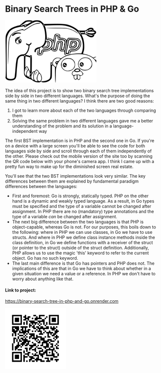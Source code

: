 
# Binary Search Trees in PHP & Go

<img src="./img.png" width="300">

The idea of this project is to show two binary search tree implementations side by side in two different languages.
What's the purpose of doing the same thing in two different languages? I think there
are two good reasons:

1. I got to learn more about each of the two languages through comparing them
2. Solving the same problem in two different languages gave me a better understanding of the problem and its solution in
   a language-independent way

The first BST implementation is in PHP and the second one in Go. If you're on a device with a large screen you'll be
able to see the code for both languages side by side and scroll through each of them
independently of the other. Please check out the mobile version of the site too by scanning the QR code below with your
phone's camera app. I think I came up with a pretty fun way to make up for the diminished screen real estate.

You'll see that the two BST implementations look very similar. The key differences between them are explained by fundamental paradigm differences
between the languages:
- First and foremost: Go is strongly, statically typed. PHP on the other hand is a dynamic and
  weakly typed language. As a result, in Go types must be specified and the type of a
  variable cannot be changed after assignment. In PHP there are no (mandatory) type annotations and the type of a variable
  *can* be changed after assignment.
- The next big difference between the two languages is that PHP is object-capable, whereas Go is not. For our purposes, this boils down to the
  following: where in PHP we can use classes, in Go we have to use structs.
  And where in PHP we define class instance methods inside the class definition, in Go we define functions with a receiver
  of the struct (or pointer to the struct) outside of the struct definition. Additionally, PHP allows us to use the magic 'this'
  keyword to refer to the current object. Go has no such keyword.
- The last main difference is that Go has pointers and PHP does not. The implications of this are that in Go we have to
  think about whether in a given situation we need a value or a reference. In PHP we don't have to worry about anything
  like that.

#### Link to project:

<a href="https://binary-search-tree-in-php-and-go.onrender.com" target="_blank">https://binary-search-tree-in-php-and-go.onrender.com </a>

<img src="./frame.png" width="200">
